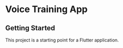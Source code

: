 # Voice Training App

## Getting Started

This project is a starting point for a Flutter application.
